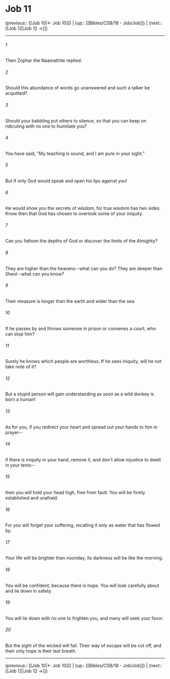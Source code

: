 # Job 11

(previous:: [[Job 10|← Job 10]]) | (up:: [[Bibles/CSB/18 - Job/Job]]) | (next:: [[Job 12|Job 12 →]])

***


###### 1 
Then Zophar the Naamathite replied: 

###### 2 
Should this abundance of words go unanswered and such a talker be acquitted? 

###### 3 
Should your babbling put others to silence, so that you can keep on ridiculing with no one to humiliate you? 

###### 4 
You have said, "My teaching is sound, and I am pure in your sight." 

###### 5 
But if only God would speak and open his lips against you! 

###### 6 
He would show you the secrets of wisdom, for true wisdom has two sides. Know then that God has chosen to overlook some of your iniquity. 

###### 7 
Can you fathom the depths of God or discover the limits of the Almighty? 

###### 8 
They are higher than the heavens--what can you do? They are deeper than Sheol--what can you know? 

###### 9 
Their measure is longer than the earth and wider than the sea. 

###### 10 
If he passes by and throws someone in prison or convenes a court, who can stop him? 

###### 11 
Surely he knows which people are worthless. If he sees iniquity, will he not take note of it? 

###### 12 
But a stupid person will gain understanding as soon as a wild donkey is born a human! 

###### 13 
As for you, if you redirect your heart and spread out your hands to him in prayer-- 

###### 14 
if there is iniquity in your hand, remove it, and don't allow injustice to dwell in your tents-- 

###### 15 
then you will hold your head high, free from fault. You will be firmly established and unafraid. 

###### 16 
For you will forget your suffering, recalling it only as water that has flowed by. 

###### 17 
Your life will be brighter than noonday; its darkness will be like the morning. 

###### 18 
You will be confident, because there is hope. You will look carefully about and lie down in safety. 

###### 19 
You will lie down with no one to frighten you, and many will seek your favor. 

###### 20 
But the sight of the wicked will fail. Their way of escape will be cut off, and their only hope is their last breath.

***

(previous:: [[Job 10|← Job 10]]) | (up:: [[Bibles/CSB/18 - Job/Job]]) | (next:: [[Job 12|Job 12 →]])

